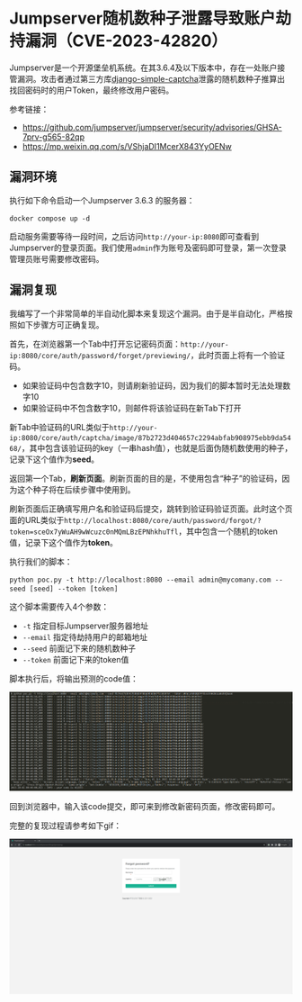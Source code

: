 # Jumpserver随机数种子泄露导致账户劫持漏洞（CVE-2023-42820）

Jumpserver是一个开源堡垒机系统。在其3.6.4及以下版本中，存在一处账户接管漏洞。攻击者通过第三方库[django-simple-captcha](https://github.com/mbi/django-simple-captcha)泄露的随机数种子推算出找回密码时的用户Token，最终修改用户密码。

参考链接：

- <https://github.com/jumpserver/jumpserver/security/advisories/GHSA-7prv-g565-82qp>
- <https://mp.weixin.qq.com/s/VShjaDI1McerX843YyOENw>
<!-- - <https://www.leavesongs.com/PENETRATION/jumpserver-sep-2023-multiple-vulnerabilities-go-through.html> -->

## 漏洞环境

执行如下命令启动一个Jumpserver 3.6.3 的服务器：

```
docker compose up -d
```

启动服务需要等待一段时间，之后访问`http://your-ip:8080`即可查看到Jumpserver的登录页面。我们使用`admin`作为账号及密码即可登录，第一次登录管理员账号需要修改密码。

## 漏洞复现

我编写了一个非常简单的半自动化脚本来复现这个漏洞。由于是半自动化，严格按照如下步骤方可正确复现。

首先，在浏览器第一个Tab中打开忘记密码页面：`http://your-ip:8080/core/auth/password/forget/previewing/`，此时页面上将有一个验证码。

- 如果验证码中包含数字10，则请刷新验证码，因为我们的脚本暂时无法处理数字10
- 如果验证码中不包含数字10，则邮件将该验证码在新Tab下打开

新Tab中验证码的URL类似于`http://your-ip:8080/core/auth/captcha/image/87b2723d404657c2294abfab908975ebb9da5468/`，其中包含该验证码的key（一串hash值），也就是后面伪随机数使用的种子，记录下这个值作为**seed**。

返回第一个Tab，**刷新页面**。刷新页面的目的是，不使用包含“种子”的验证码，因为这个种子将在后续步骤中使用到。

刷新页面后正确填写用户名和验证码后提交，跳转到验证码验证页面。此时这个页面的URL类似于`http://localhost:8080/core/auth/password/forgot/?token=sceOx7yWuAH9wWcuzc0nMQmLBzEPNhkhuTfl`，其中包含一个随机的token值，记录下这个值作为**token**。

执行我们的脚本：

```
python poc.py -t http://localhost:8080 --email admin@mycomany.com --seed [seed] --token [token]
```

这个脚本需要传入4个参数：

- `-t` 指定目标Jumpserver服务器地址
- `--email` 指定待劫持用户的邮箱地址
- `--seed` 前面记下来的随机数种子
- `--token` 前面记下来的token值

脚本执行后，将输出预测的code值：

![](1.png)

回到浏览器中，输入该code提交，即可来到修改新密码页面，修改密码即可。

完整的复现过程请参考如下gif：

![](2.gif)
